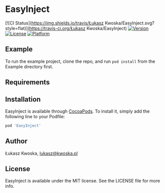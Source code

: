 # EasyInject

[![CI Status](https://img.shields.io/travis/Łukasz Kwoska/EasyInject.svg?style=flat)](https://travis-ci.org/Łukasz Kwoska/EasyInject)
[![Version](https://img.shields.io/cocoapods/v/EasyInject.svg?style=flat)](https://cocoapods.org/pods/EasyInject)
[![License](https://img.shields.io/cocoapods/l/EasyInject.svg?style=flat)](https://cocoapods.org/pods/EasyInject)
[![Platform](https://img.shields.io/cocoapods/p/EasyInject.svg?style=flat)](https://cocoapods.org/pods/EasyInject)

## Example

To run the example project, clone the repo, and run `pod install` from the Example directory first.

## Requirements

## Installation

EasyInject is available through [CocoaPods](https://cocoapods.org). To install
it, simply add the following line to your Podfile:

```ruby
pod 'EasyInject'
```

## Author

Łukasz Kwoska, lukasz@kwoska.pl

## License

EasyInject is available under the MIT license. See the LICENSE file for more info.
